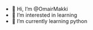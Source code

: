 - 👋 Hi, I’m @OmairMakki
- 👀 I’m interested in learning
- 🌱 I’m currently learning python



<!---
OmairMakki/OmairMakki is a ✨ special ✨ repository because its `README.md` (this file) appears on your GitHub profile.
You can click the Preview link to take a look at your changes.
--->
